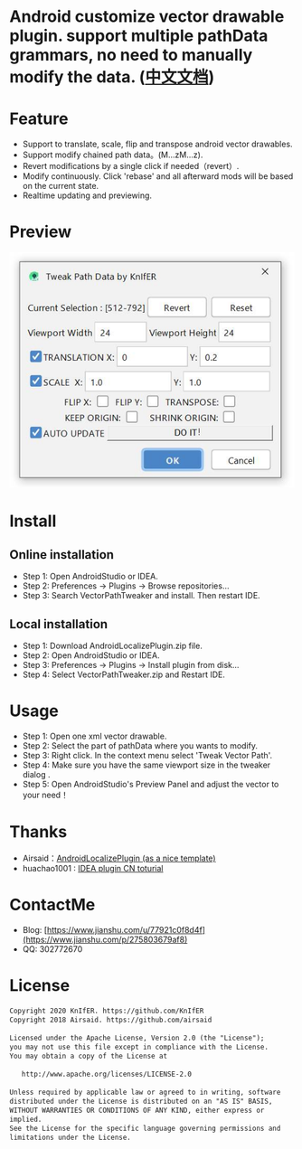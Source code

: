 # Android customize vector drawable plugin. support multiple pathData grammars, no need to manually modify the data. ([中文文档](https://github.com/KnIfER/AndroidVectorPathTweaker/blob/master/README_CN.md))

# Feature
- Support to translate, scale, flip and transpose android vector drawables.
- Support modify chained path data。(M...zM...z).
- Revert modifications by a single click if needed（revert）.
- Modify continuously. Click 'rebase' and all afterward mods will be based on the current state.
- Realtime updating and previewing.

# Preview
![image](https://github.com/KnIfER/AndroidVectorPathTweaker/blob/master/preview/preview.jpg)

# Install
## Online installation
- Step 1: Open AndroidStudio or IDEA.
- Step 2: Preferences -> Plugins -> Browse repositories...
- Step 3: Search VectorPathTweaker and install. Then restart IDE.

## Local installation
- Step 1: Download AndroidLocalizePlugin.zip file.
- Step 2: Open AndroidStudio or IDEA.
- Step 3: Preferences -> Plugins -> Install plugin from disk...
- Step 4: Select VectorPathTweaker.zip and Restart IDE.

# Usage
- Step 1: Open one xml vector drawable.
- Step 2: Select the part of pathData where you wants to modify.
- Step 3: Right click. In the context menu select 'Tweak Vector Path'.
- Step 4: Make sure you have the same viewport size in the tweaker dialog .
- Step 5: Open AndroidStudio's Preview Panel and adjust the vector to your need！

# Thanks
- Airsaid：[AndroidLocalizePlugin (as a nice template)](https://github.com/Airsaid/AndroidLocalizePlugin)
- huachao1001 : [IDEA plugin CN toturial](https://blog.csdn.net/huachao1001/article/details/53885981)

# ContactMe
- Blog: [https://www.jianshu.com/u/77921c0f8d4f](https://www.jianshu.com/p/275803679af8)
- QQ: 302772670

# License
```
Copyright 2020 KnIfER. https://github.com/KnIfER
Copyright 2018 Airsaid. https://github.com/airsaid

Licensed under the Apache License, Version 2.0 (the "License");
you may not use this file except in compliance with the License.
You may obtain a copy of the License at

   http://www.apache.org/licenses/LICENSE-2.0

Unless required by applicable law or agreed to in writing, software
distributed under the License is distributed on an "AS IS" BASIS,
WITHOUT WARRANTIES OR CONDITIONS OF ANY KIND, either express or implied.
See the License for the specific language governing permissions and
limitations under the License.
```
